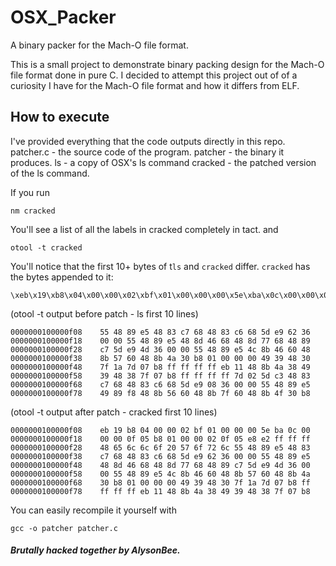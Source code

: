 # OSX_Packer
A binary packer for the Mach-O  file format.

This is a small project to demonstrate binary packing design for the Mach-O file format done in pure C.
I decided to attempt this project out of of a curiosity I have for the Mach-O file format and how it differs from ELF.

## How to execute
I've provided everything that the code outputs directly in this repo.
patcher.c - the source code of the program.
patcher - the binary it produces.
ls - a copy of OSX's ls command
cracked - the patched version of the ls command.

If you run
```
nm cracked
```
You'll see a list of all the labels in cracked completely in tact.
and
```
otool -t cracked
```
You'll notice that the first 10+ bytes of t`ls` and `cracked` differ. `cracked` has the bytes appended to it:
```
\xeb\x19\xb8\x04\x00\x00\x02\xbf\x01\x00\x00\x00\x5e\xba\x0c\x00\x00\x00\x0f\x05\xb8\x01\x00\x00\x02\x0f\x05\xe8\xe2\xff\xff\xff\x48\x65\x6c\x6c\x6f\x20\x57\x6f\x72\x6c\x64
```
(otool -t output before patch - ls first 10 lines)
```
0000000100000f08	55 48 89 e5 48 83 c7 68 48 83 c6 68 5d e9 62 36
0000000100000f18	00 00 55 48 89 e5 48 8d 46 68 48 8d 77 68 48 89
0000000100000f28	c7 5d e9 4d 36 00 00 55 48 89 e5 4c 8b 46 60 48
0000000100000f38	8b 57 60 48 8b 4a 30 b8 01 00 00 00 49 39 48 30
0000000100000f48	7f 1a 7d 07 b8 ff ff ff ff eb 11 48 8b 4a 38 49
0000000100000f58	39 48 38 7f 07 b8 ff ff ff ff 7d 02 5d c3 48 83
0000000100000f68	c7 68 48 83 c6 68 5d e9 08 36 00 00 55 48 89 e5
0000000100000f78	49 89 f8 48 8b 56 60 48 8b 7f 60 48 8b 4f 30 b8
```
(otool -t output after patch - cracked first 10 lines)
```
0000000100000f08	eb 19 b8 04 00 00 02 bf 01 00 00 00 5e ba 0c 00
0000000100000f18	00 00 0f 05 b8 01 00 00 02 0f 05 e8 e2 ff ff ff
0000000100000f28	48 65 6c 6c 6f 20 57 6f 72 6c 55 48 89 e5 48 83
0000000100000f38	c7 68 48 83 c6 68 5d e9 62 36 00 00 55 48 89 e5
0000000100000f48	48 8d 46 68 48 8d 77 68 48 89 c7 5d e9 4d 36 00
0000000100000f58	00 55 48 89 e5 4c 8b 46 60 48 8b 57 60 48 8b 4a
0000000100000f68	30 b8 01 00 00 00 49 39 48 30 7f 1a 7d 07 b8 ff
0000000100000f78	ff ff ff eb 11 48 8b 4a 38 49 39 48 38 7f 07 b8
```
You can easily recompile it yourself with
```
gcc -o patcher patcher.c
```

##### Brutally hacked together by AlysonBee.
